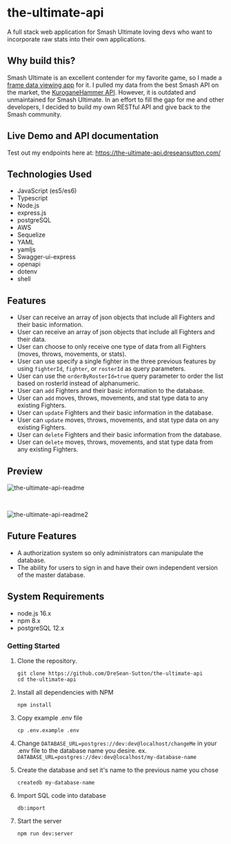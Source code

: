 # the-ultimate-api

A full stack web application for Smash Ultimate loving devs who want to incorporate raw stats into their own applications.

## Why build this?

Smash Ultimate is an excellent contender for my favorite game, so I made a [frame data viewing app](https://dresean-sutton.github.io/smashmate/) for it. I pulled my data from the best Smash API on the market, the [KuroganeHammer API](https://github.com/Frannsoft/FrannHammer). However, it is outdated and unmaintained for Smash Ultimate. In an effort to fill the gap for me and other developers, I decided to build my own RESTful API and give back to the Smash community.

## Live Demo and API documentation

Test out my endpoints here at: https://the-ultimate-api.dreseansutton.com/

## Technologies Used

- JavaScript (es5/es6)
- Typescript
- Node.js
- express.js
- postgreSQL
- AWS
- Sequelize
- YAML
- yamljs
- Swagger-ui-express
- openapi
- dotenv
- shell

## Features

- User can receive an array of json objects that include all Fighters and their basic information.
- User can receive an array of json objects that include all Fighters and their data.
- User can choose to only receive one type of data from all Fighters (moves, throws, movements, or stats).
- User can use specify a single fighter in the three previous features by using `fighterId`, `fighter`, or `rosterId` as query parameters.
- User can use the `orderByRosterId=true` query parameter to order the list based on rosterId instead of alphanumeric.
- User can `add` Fighters and their basic information to the database.
- User can `add` moves, throws, movements, and stat type data to any existing Fighters.
- User can `update` Fighters and their basic information in the database.
- User can `update` moves, throws, movements, and stat type data on any existing Fighters.
- User can `delete` Fighters and their basic information from the database.
- User can `delete` moves, throws, movements, and stat type data from any existing Fighters.

## Preview

![the-ultimate-api-readme](https://user-images.githubusercontent.com/90172283/166004672-0a806c1a-5bda-4f76-a2f0-89f5a510f725.gif)

</br>

![the-ultimate-api-readme2](https://user-images.githubusercontent.com/90172283/166005685-8c59f6b8-6a26-4ce1-9e48-850369b3ec51.gif)

## Future Features

- A authorization system so only administrators can manipulate the database.
- The ability for users to sign in and have their own independent version of the master database.

## System Requirements
- node.js 16.x
- npm 8.x
- postgreSQL 12.x

### Getting Started

1. Clone the repository.
    ```shell
    git clone https://github.com/DreSean-Sutton/the-ultimate-api
    cd the-ultimate-api
    ```
2. Install all dependencies with NPM
    ```shell
    npm install
    ```
3. Copy example .env file
    ```shell
    cp .env.example .env
    ```
4. Change `DATABASE_URL=postgres://dev:dev@localhost/changeMe` in your .env file to the database name you desire. ex. `DATABASE_URL=postgres://dev:dev@localhost/my-database-name`

5. Create the database and set it's name to the previous name you chose
    ```shell
    createdb my-database-name
    ```
6. Import SQL code into database
    ```shell
    db:import
    ```
7. Start the server
    ```shell
    npm run dev:server
    ```
